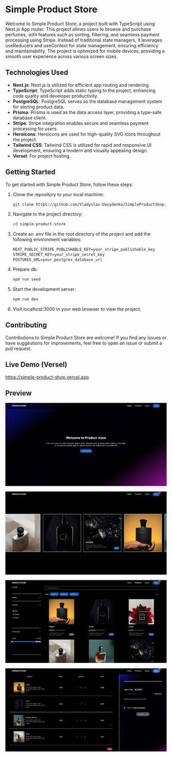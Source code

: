 # Simple Product Store

Welcome to Simple Product Store, a project built with TypeScript using Next.js App router. This project allows users to browse and purchase perfumes, with features such as sorting, filtering, and seamless payment processing using Stripe. Instead of traditional state managers, it leverages useReducers and useContext for state management, ensuring efficiency and maintainability. The project is optimized for mobile devices, providing a smooth user experience across various screen sizes.

## Technologies Used

- **Next.js**: Next.js is utilized for efficient app routing and rendering.
- **TypeScript**: TypeScript adds static typing to the project, enhancing code quality and developer productivity.
- **PostgreSQL**: PostgreSQL serves as the database management system for storing product data.
- **Prisma**: Prisma is used as the data access layer, providing a type-safe database client.
- **Stripe**: Stripe integration enables secure and seamless payment processing for users.
- **Heroicons**: Heroicons are used for high-quality SVG icons throughout the project.
- **Tailwind CSS**: Tailwind CSS is utilized for rapid and responsive UI development, ensuring a modern and visually appealing design.
- **Versel**: For project hosting.

## Getting Started

To get started with Simple Product Store, follow these steps:

1. Clone the repository to your local machine:

   ```bash
   git clone https://github.com/Vladyslav-Davydenko/SimpleProductShop.git
   ```

2. Navigate to the project directory:

   ```bash
   cd simple-product-store
   ```

3. Create an .env file in the root directory of the project and add the following environment variables:

   ```
   NEXT_PUBLIC_STRIPE_PUBLISHABLE_KEY=your_stripe_publishable_key
   STRIPE_SECRET_KEY=your_stripe_secret_key
   POSTGRES_URL=your_postgres_database_url
   ```

4. Prepare db:

   ```bash
   npm run seed
   ```

5. Start the development server:

   ```bash
   npm run dev
   ```

6. Visit localhost:3000 in your web browser to view the project.

## Contributing

Contributions to Simple Product Store are welcome! If you find any issues or have suggestions for improvements, feel free to open an issue or submit a pull request.

## Live Demo (Versel)

https://simple-product-shop.vercel.app

## Preview

![main](https://github.com/Vladyslav-Davydenko/SimpleProductShop/blob/main/product-store/public/preview/Main.png)

![main2](https://github.com/Vladyslav-Davydenko/SimpleProductShop/blob/main/product-store/public/preview/Main2.png)

![products](https://github.com/Vladyslav-Davydenko/SimpleProductShop/blob/main/product-store/public/preview/Products.png)

![cart](https://github.com/Vladyslav-Davydenko/SimpleProductShop/blob/main/product-store/public/preview/Cart.png)
